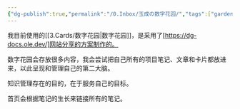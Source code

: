 ```yaml
---
{"dg-publish":true,"permalink":"/0.Inbox/玉成の数字花园/","tags":["gardenEntry"],"noteIcon":""}
---
```




我目前使用的[[3.Cards/数字花园\|数字花园]]，是采用了[https://dg-docs.ole.dev/]网站分享的方案制作的。

数字花园会存放很多内容，我会尝试把自己所有的项目笔记、文章和卡片都放进来，以此呈现和管理自己的第二大脑。

知识管理存在的目的，在于服务自己的目标。

首页会根据笔记的生长来链接所有的笔记。


